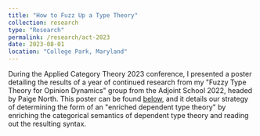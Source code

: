 ```yaml
---
title: "How to Fuzz Up a Type Theory"
collection: research
type: "Research"
permalink: /research/act-2023
date: 2023-08-01
location: "College Park, Maryland"
---
```


During the Applied Category Theory 2023 conference, I presented a poster detailing the results of a year of continued research from my "Fuzzy Type Theory for Opinion Dynamics" group from the Adjoint School 2022, headed by Paige North. This poster can be found [below](https://github.com/sjboc/sjboc.github.io/blob/0bff2b7d491ed4da256dbd5508d0a6cc0dc1ef80/files/how_to_fuzz_up_a_type_theory.pdf), and it details our strategy of determining the form of an "enriched dependent type theory" by enriching the categorical semantics of dependent type theory and reading out the resulting syntax.

<object data="{{ site.url }}{{ site.baseurl }}/files/how_to_fuzz_up_a_type_theory.pdf" width="1000" height="710" type="application/pdf"></object>
